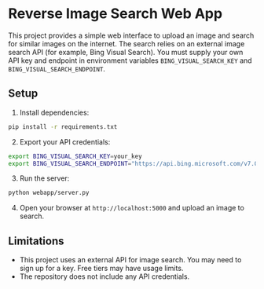 # Reverse Image Search Web App

This project provides a simple web interface to upload an image and search for similar images on the internet. The search relies on an external image search API (for example, Bing Visual Search). You must supply your own API key and endpoint in environment variables `BING_VISUAL_SEARCH_KEY` and `BING_VISUAL_SEARCH_ENDPOINT`.

## Setup

1. Install dependencies:

```bash
pip install -r requirements.txt
```

2. Export your API credentials:

```bash
export BING_VISUAL_SEARCH_KEY=your_key
export BING_VISUAL_SEARCH_ENDPOINT="https://api.bing.microsoft.com/v7.0/images/visualsearch"
```

3. Run the server:

```bash
python webapp/server.py
```

4. Open your browser at `http://localhost:5000` and upload an image to search.

## Limitations

- This project uses an external API for image search. You may need to sign up for a key. Free tiers may have usage limits.
- The repository does not include any API credentials.
